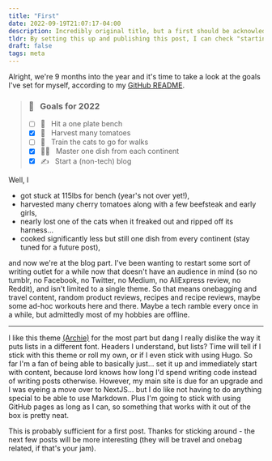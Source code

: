 ```yaml
---
title: "First"
date: 2022-09-19T21:07:17-04:00
description: Incredibly original title, but a first should be acknowledged. Gotta make some good on the goal I set myself for 2022.
tldr: By setting this up and publishing this post, I can check "starting a blog" off the list.
draft: false
tags: meta
---
```


Alright, we're 9 months into the year and it's time to take a look at the goals I've set for myself, according to my [GitHub README](https://github.com/cfan-guo).

> ### 🚀 &nbsp; Goals for 2022
> - [ ] 💪 &nbsp; Hit a one plate bench
> - [x] 🍅 &nbsp; Harvest many tomatoes
> - [ ] 💞 &nbsp; Train the cats to go for walks
> - [x] 👩‍🍳 &nbsp; Master one dish from each continent
> - [x] ✍️ &nbsp; Start a (non-tech) blog

Well, I
- got stuck at 115lbs for bench (year's not over yet!),
- harvested many cherry tomatoes along with a few beefsteak and early girls,
- nearly lost one of the cats when it freaked out and ripped off its harness... 
- cooked significantly less but still one dish from every continent (stay tuned for a future post),

and now we're at the blog part. I've been wanting to restart some sort of writing outlet for a while now that doesn't have an audience in mind (so no tumblr, no Facebook, no Twitter, no Medium, no AliExpress review, no Reddit), and isn't limited to a single theme. So that means onebagging and travel content, random product reviews, recipes and recipe reviews, maybe some ad-hoc workouts here and there. Maybe a tech ramble every once in a while, but admittedly most of my hobbies are offline.

-----

I like this theme [(Archie)](https://themes.gohugo.io/themes/archie/) for the most part but dang I really dislike the way it puts lists in a different font. Headers I understand, but lists? Time will tell if I stick with this theme or roll my own, or if I even stick with using Hugo. So far I'm a fan of being able to basically just... set it up and immediately start with content, because lord knows how long I'd spend writing code instead of writing posts otherwise. However, my main site is due for an upgrade and I was eyeing a move over to NextJS... but I do like not having to do anything special to be able to use Markdown. Plus I'm going to stick with using GitHub pages as long as I can, so something that works with it out of the box is pretty neat.

This is probably sufficient for a first post. Thanks for sticking around - the next few posts will be more interesting (they will be travel and onebag related, if that's your jam).
